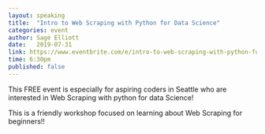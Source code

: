 ```yaml
---
layout: speaking
title:  "Intro to Web Scraping with Python for Data Science"
categories: event
author: Sage Elliott
date:   2019-07-31
link: https://www.eventbrite.com/e/intro-to-web-scraping-with-python-for-data-science-free-tickets-66410825567
time: 6:30pm
published: false
---
```


This FREE event is especially for aspiring coders in Seattle who are interested in Web Scraping with python for data Science!

This is a friendly workshop focused on learning about Web Scraping for beginners!!
